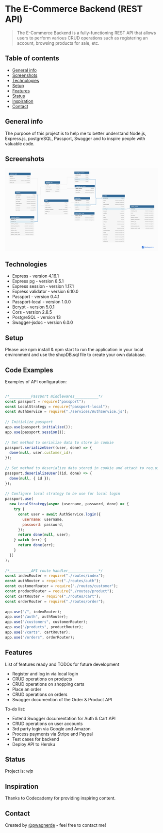 # The E-Commerce Backend (REST API)

> The E-Commerce Backend is a fully-functioning REST API that allows users to perform various CRUD operations such as registering an account, browsing products for sale, etc.

## Table of contents

* [General info](#general-info)
* [Screenshots](#screenshots)
* [Technologies](#technologies)
* [Setup](#setup)
* [Features](#features)
* [Status](#status)
* [Inspiration](#inspiration)
* [Contact](#contact)

## General info

The purpose of this project is to help me to better understand Node.js, Express.js, postgreSQL, Passport, Swagger and to inspire people with valuable code.

## Screenshots

![Example screenshot](./db/shopDB.png)

## Technologies

* Express - version 4.16.1
* Express pg - version 8.5.1
* Express session - version 1.17.1
* Express validator - version 6.10.0
* Passport - version 0.4.1
* Passport-local - version 1.0.0
* Bcrypt - version 5.0.1
* Cors - version 2.8.5
* PostgreSQL - version 13
* Swagger-jsdoc - version 6.0.0

## Setup

Please use npm install & npm start to run the application in your local environment and use the shopDB.sql file to create your own database.

## Code Examples

Examples of API configuration:

```javascript

/*__________Passport middlewares___________*/
const passport = require("passport");
const LocalStrategy = require("passport-local");
const AuthService = require("./services/AuthService.js");

// Initialize passport
app.use(passport.initialize());
app.use(passport.session());

// Set method to serialize data to store in cookie
passport.serializeUser((user, done) => {
  done(null, user.customer_id);
});

// Set method to deserialize data stored in cookie and attach to req.user
passport.deserializeUser((id, done) => {
  done(null, { id });
});

// Configure local strategy to be use for local login
passport.use(
  new LocalStrategy(async (username, password, done) => {
    try {
      const user = await AuthService.login({
        username: username,
        password: password,
      });
      return done(null, user);
    } catch (err) {
      return done(err);
    }
  })
);

/*__________API route handler______________*/
const indexRouter = require("./routes/index");
const authRouter = require("./routes/auth");
const customerRouter = require("./routes/customer");
const productRouter = require("./routes/product");
const cartRouter = require("./routes/cart");
const orderRouter = require("./routes/order");

app.use("/", indexRouter);
app.use("/auth", authRouter);
app.use("/customers", customerRouter);
app.use("/products", productRouter);
app.use("/carts", cartRouter);
app.use("/orders", orderRouter);

```

## Features

List of features ready and TODOs for future development

* Register and log in via local login
* CRUD operations on products
* CRUD operations on shopping carts
* Place an order
* CRUD operations on orders
* Swagger documention of the Order & Product API

To-do list:

* Extend Swagger documentation for Auth & Cart API
* CRUD operations on user accounts
* 3rd party login via Google and Amazon
* Process payments via Stripe and Paypal
* Test cases for backend
* Deploy API to Heroku

## Status

Project is: _wip_

## Inspiration

Thanks to Codecademy for providing inspiring content.

## Contact

Created by [@pwagnerde](https://www.linkedin.com/in/pwagnerde/) - feel free to contact me!

